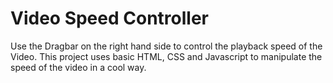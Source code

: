 # Video Speed Controller

Use the Dragbar on the right hand side to control the playback speed of the Video. This project uses basic HTML, CSS and Javascript to manipulate the speed of the video in a cool way.
